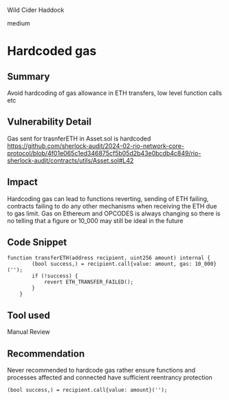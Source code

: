 Wild Cider Haddock

medium

# Hardcoded gas

## Summary
Avoid hardcoding of gas allowance in ETH transfers, low level function calls etc 

## Vulnerability Detail
Gas sent for trasnferETH in Asset.sol is hardcoded 
https://github.com/sherlock-audit/2024-02-rio-network-core-protocol/blob/4f01e065c1ed346875cf5b05d2b43e0bcdb4c849/rio-sherlock-audit/contracts/utils/Asset.sol#L42

## Impact
Hardcoding gas can lead to functions reverting, sending of ETH failing, contracts failing to do any other mechanisms when receiving the ETH due to gas limit. Gas on Ethereum and OPCODES is always changing so there is no telling that a figure or 10_000 may still be ideal in the future 

## Code Snippet
```solidity 
function transferETH(address recipient, uint256 amount) internal {
        (bool success,) = recipient.call{value: amount, gas: 10_000}('');
        if (!success) {
            revert ETH_TRANSFER_FAILED();
        }
    }
```

## Tool used
Manual Review

## Recommendation
Never recommended to hardcode gas  rather ensure functions and processes affected and connected have sufficient reentrancy protection 
```
(bool success,) = recipient.call{value: amount}('');
